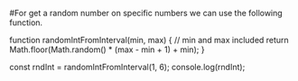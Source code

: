 #For get a random number on specific numbers we can use the following function.

function randomIntFromInterval(min, max) { // min and max included 
  return Math.floor(Math.random() * (max - min + 1) + min);
}

const rndInt = randomIntFromInterval(1, 6);
console.log(rndInt);